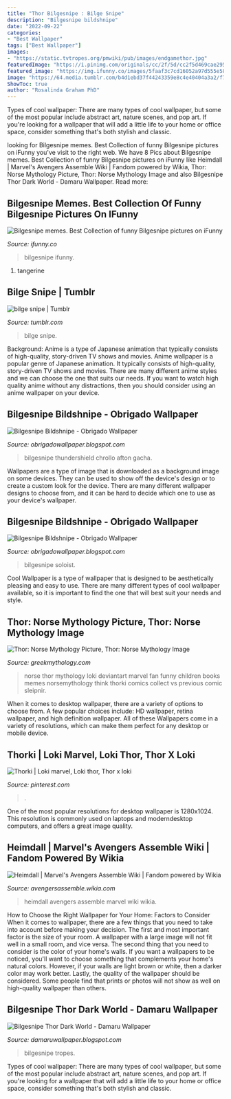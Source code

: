 ```yaml
---
title: "Thor Bilgesnipe : Bilge Snipe"
description: "Bilgesnipe bildshnipe"
date: "2022-09-22"
categories:
- "Best Wallpaper"
tags: ["Best Wallpaper"]
images:
- "https://static.tvtropes.org/pmwiki/pub/images/endgamethor.jpg"
featuredImage: "https://i.pinimg.com/originals/cc/2f/5d/cc2f5d469cae295f029979629d8fde1c.jpg"
featured_image: "https://img.ifunny.co/images/5faaf3c7cd16052a97d555e583665436cf97af7a7ff03e23d6436ac73b28ce30_1.jpg"
image: "https://64.media.tumblr.com/b4d1ebd37f44243359e8c4e40404a3a2/f7fb767d7af71db3-d4/s640x960/8506d8b6cadc9077986831110fe969ce6945949d.png"
ShowToc: true
author: "Rosalinda Graham PhD"
---
```



Types of cool wallpaper:
There are many types of cool wallpaper, but some of the most popular include abstract art, nature scenes, and pop art. If you're looking for a wallpaper that will add a little life to your home or office space, consider something that's both stylish and classic.

	

		
looking for Bilgesnipe memes. Best Collection of funny Bilgesnipe pictures on iFunny you've visit to the right web. We have 8 Pics about Bilgesnipe memes. Best Collection of funny Bilgesnipe pictures on iFunny like Heimdall | Marvel&#039;s Avengers Assemble Wiki | Fandom powered by Wikia, Thor: Norse Mythology Picture, Thor: Norse Mythology Image and also Bilgesnipe Thor Dark World - Damaru Wallpaper. Read more:
		
    
## Bilgesnipe Memes. Best Collection Of Funny Bilgesnipe Pictures On IFunny

<img loading=lazy src="https://img.ifunny.co/images/5faaf3c7cd16052a97d555e583665436cf97af7a7ff03e23d6436ac73b28ce30_1.jpg" onerror="this.onerror=null;this.src='https://tse1.mm.bing.net/th?id=OIP.CFGeOQS0qfAY_sW_iVk5JwHacA&amp;pid=15.1';" alt="Bilgesnipe memes. Best Collection of funny Bilgesnipe pictures on iFunny">

_Source: ifunny.co_

>bilgesnipe ifunny. 

	

1. tangerine 

    
## Bilge Snipe | Tumblr

<img loading=lazy src="https://66.media.tumblr.com/45b7d75c7f5deee0449807a1caba304c/tumblr_mgtxsxmp6s1rlbcvpo1_500.png" onerror="this.onerror=null;this.src='https://tse1.mm.bing.net/th?id=OIP.X98GpRo39R9PT1JXVzSHiQHaFt&amp;pid=15.1';" alt="bilge snipe | Tumblr">

_Source: tumblr.com_

>bilge snipe. 

	

Background: Anime is a type of Japanese animation that typically consists of high-quality, story-driven TV shows and movies.
Anime wallpaper is a popular genre of Japanese animation. It typically consists of high-quality, story-driven TV shows and movies. There are many different anime styles and we can choose the one that suits our needs. If you want to watch high quality anime without any distractions, then you should consider using an anime wallpaper on your device.

    
## Bilgesnipe Bildshnipe - Obrigado Wallpaper

<img loading=lazy src="https://64.media.tumblr.com/b4d1ebd37f44243359e8c4e40404a3a2/f7fb767d7af71db3-d4/s640x960/8506d8b6cadc9077986831110fe969ce6945949d.png" onerror="this.onerror=null;this.src='https://tse1.mm.bing.net/th?id=OIP.C0bUpSGcei0Re6KXSHXMJgHaHi&amp;pid=15.1';" alt="Bilgesnipe Bildshnipe - Obrigado Wallpaper">

_Source: obrigadowallpaper.blogspot.com_

>bilgesnipe thundershield chrollo afton gacha. 

	

Wallpapers are a type of image that is downloaded as a background image on some devices. They can be used to show off the device's design or to create a custom look for the device. There are many different wallpaper designs to choose from, and it can be hard to decide which one to use as your device's wallpaper.

    
## Bilgesnipe Bildshnipe - Obrigado Wallpaper

<img loading=lazy src="https://www.bildhau.de/1234-home_default/stainless-steel-sculpting-spatula.jpg" onerror="this.onerror=null;this.src='https://tse1.mm.bing.net/th?id=OIP.TBf43ENgOYFlCvlMKHOWQAAAAA&amp;pid=15.1';" alt="Bilgesnipe Bildshnipe - Obrigado Wallpaper">

_Source: obrigadowallpaper.blogspot.com_

>bilgesnipe soloist. 

	

Cool Wallpaper is a type of wallpaper that is designed to be aesthetically pleasing and easy to use. There are many different types of cool wallpaper available, so it is important to find the one that will best suit your needs and style.

    
## Thor: Norse Mythology Picture, Thor: Norse Mythology Image

<img loading=lazy src="https://pre04.deviantart.net/a07a/th/pre/f/2012/196/9/5/thor__norse_mythology_by_phageous-d57ejup.png" onerror="this.onerror=null;this.src='https://tse4.mm.bing.net/th?id=OIP.UMcxfvRXzRV3DK6oLNvlIAHaWC&amp;pid=15.1';" alt="Thor: Norse Mythology Picture, Thor: Norse Mythology Image">

_Source: greekmythology.com_

>norse thor mythology loki deviantart marvel fan funny children books memes norsemythology think thorki comics collect vs previous comic sleipnir. 

	

When it comes to desktop wallpaper, there are a variety of options to choose from. A few popular choices include: HD wallpaper, retina wallpaper, and high definition wallpaper. All of these Wallpapers come in a variety of resolutions, which can make them perfect for any desktop or mobile device. 

    
## Thorki | Loki Marvel, Loki Thor, Thor X Loki

<img loading=lazy src="https://i.pinimg.com/originals/cc/2f/5d/cc2f5d469cae295f029979629d8fde1c.jpg" onerror="this.onerror=null;this.src='https://tse1.mm.bing.net/th?id=OIP.XEdQJIu-dT5N2cGwdc2LegHaJ4&amp;pid=15.1';" alt="Thorki | Loki marvel, Loki thor, Thor x loki">

_Source: pinterest.com_

>. 

	

One of the most popular resolutions for desktop wallpaper is 1280x1024. This resolution is commonly used on laptops and moderndesktop computers, and offers a great image quality.

    
## Heimdall | Marvel&#039;s Avengers Assemble Wiki | Fandom Powered By Wikia

<img loading=lazy src="http://vignette4.wikia.nocookie.net/avengers-assemble/images/6/6b/Image_Heimdall.jpg/revision/latest?cb=20131230140635" onerror="this.onerror=null;this.src='https://tse1.mm.bing.net/th?id=OIP.0sRySVl6A8XrdsLPKhG4dAHaCj&amp;pid=15.1';" alt="Heimdall | Marvel&#039;s Avengers Assemble Wiki | Fandom powered by Wikia">

_Source: avengersassemble.wikia.com_

>heimdall avengers assemble marvel wiki wikia. 

	

How to Choose the Right Wallpaper for Your Home: Factors to Consider
When it comes to wallpaper, there are a few things that you need to take into account before making your decision. The first and most important factor is the size of your room. A wallpaper with a large image will not fit well in a small room, and vice versa. 
The second thing that you need to consider is the color of your home's walls. If you want a wallpapers to be noticed, you'll want to choose something that complements your home's natural colors. However, if your walls are light brown or white, then a darker color may work better. 
Lastly, the quality of the wallpaper should be considered. Some people find that prints or photos will not show as well on high-quality wallpaper than others.

    
## Bilgesnipe Thor Dark World - Damaru Wallpaper

<img loading=lazy src="https://static.tvtropes.org/pmwiki/pub/images/endgamethor.jpg" onerror="this.onerror=null;this.src='https://tse3.mm.bing.net/th?id=OIP.XZiihAaariTejUKBKowq7AAAAA&amp;pid=15.1';" alt="Bilgesnipe Thor Dark World - Damaru Wallpaper">

_Source: damaruwallpaper.blogspot.com_

>bilgesnipe tropes. 

	

Types of cool wallpaper:
There are many types of cool wallpaper, but some of the most popular include abstract art, nature scenes, and pop art. If you're looking for a wallpaper that will add a little life to your home or office space, consider something that's both stylish and classic.

